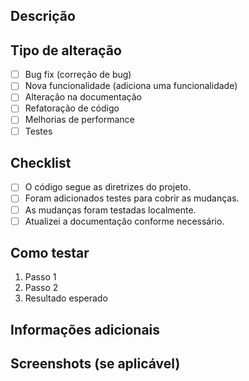 ## Descrição

<!-- Descreva claramente o que foi feito neste PR. Inclua o contexto necessário e links de documentação ou tickets relevantes. -->

## Tipo de alteração

- [ ] Bug fix (correção de bug)
- [ ] Nova funcionalidade (adiciona uma funcionalidade)
- [ ] Alteração na documentação
- [ ] Refatoração de código
- [ ] Melhorias de performance
- [ ] Testes

## Checklist

- [ ] O código segue as diretrizes do projeto.
- [ ] Foram adicionados testes para cobrir as mudanças.
- [ ] As mudanças foram testadas localmente.
- [ ] Atualizei a documentação conforme necessário.

## Como testar

<!-- Explique como revisar e testar esta mudança. Inclua comandos, capturas de tela ou outros detalhes. -->

1. Passo 1
2. Passo 2
3. Resultado esperado

## Informações adicionais

<!-- Alguma consideração extra ou contexto adicional? Ex: dependências novas, migrações de banco de dados, etc. -->

## Screenshots (se aplicável)

<!-- Adicione imagens ou GIFs para facilitar a visualização da mudança, caso necessário. -->


